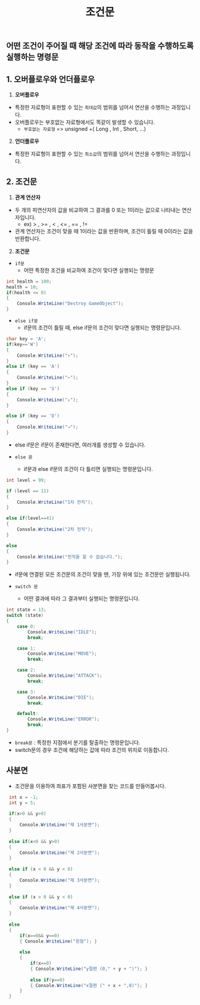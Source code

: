 ﻿---
layout: simple
title: "조건문"
---

## 어떤 조건이 주어질 때 해당 조건에 따라 동작을 수행하도록 실행하는 명령문 ##

## 1. 오버플로우와 언더플로우
1. **오버플로우**
- 특정한 자료형이 표현할 수 있는 `최대값`의 범위를 넘어서 연산을 수행하는 과정입니다.
- 오버플로우는 부호없는 자료형에서도 똑같이 발생할 수 있습니다.
  - `부호없는 자료형`   =>   unsigned +( Long , Int , Short, ...) 

2. **언더플로우**
- 특정한 자료형이 표현할 수 있는 `최소값`의 범위를 넘어서 연산을 수행하는 과정입니다.


## 2. 조건문
1. **관계 연산자**
- 두 개의 피연산자의 값을 비교하여 그 결과를 0 또는 1이라는 값으로 나타내는 연산자입니다.
  - ex) >  ,  >=  ,  <  ,  <=  ,  ==  ,  !=
- 관계 연산자는 조건이 맞을 때 1이라는 값을 반환하며, 조건이 틀릴 때 0이라는 값을 반환합니다.  

2. **조건문**
- `if문`
  - 어떤 특정한 조건을 비교하여 조건이 맞다면 실행되는 명령문

````c#
int health = 100;
health = 10;
if(health <= 0)
{
    Console.WriteLine("Destroy GameObject");
}
````
  - `else if문`
    - if문의 조건이 틀릴 때, else if문의 조건이 맞다면 실행되는 명령문입니다.

```c#
char key = 'A';
if(key=='W')
{
    Console.WriteLine("↑");
}
else if (key == 'A')
{
    Console.WriteLine("←");
}
else if (key == 'S')
{
    Console.WriteLine("↓");
}

else if (key == 'D')
{
    Console.WriteLine("→");
}

```
   - else if문은 if문이 존재한다면, 여러개를 생성할 수 있습니다.

   - `else 문`
     - if문과 else if문의 조건이 다 틀리면 실행되는 명령문입니다.

```c#
int level = 99;

if (level == 11)
{
    Console.WriteLine("1차 전직");
}

else if(level==41)
{
    Console.WriteLine("2차 전직");
}

else
{
    Console.WriteLine("전직을 할 수 없습니다.");
}

```

   - if문에 연결된 모든 조건문의 조건이 맞을 땐, 가장 위에 있는 조건문만 실행됩니다. 

   - `switch 문`
     - 어떤 결과에 따라 그 결과부터 실행되는 명령문입니다.
 
```c#
int state = 13;
switch (state)
{
    case 0:
        Console.WriteLine("IDLE");
        break;

    case 1:
        Console.WriteLine("MOVE");
        break;

    case 2:
        Console.WriteLine("ATTACK");
        break;

    case 3:
        Console.WriteLine("DIE");
        break;

    default:
        Console.WriteLine("ERROR");
        break;
}

```
   - `break문` : 특정한 지점에서 분기를 탈출하는 명령문입니다.
   - switch문의 경우 조건에 해당하는 값에 따라 조건의 위치로 이동합니다.


## 사분면 ##
- 조건문을 이용하여 좌표가 포함된 사분면을 찾는 코드를 만들어봅시다.

```c#
 int x = -1;
 int y = 5;
 
 if(x>0 && y>0)
 {
     Console.WriteLine("제 1사분면");
 }
 
 else if(x<0 && y>0)
 {
     Console.WriteLine("제 2사분면");
 }
 
 else if (x < 0 && y < 0)
 {
     Console.WriteLine("제 3사분면");
 }
 
 else if (x > 0 && y < 0)
 {
     Console.WriteLine("제 4사분면");
 }
 
 else
 {
     if(x==0&& y==0)
     { Console.WriteLine("원점"); }
 
     else
     {
         if(x==0)
         { Console.WriteLine("y절편 (0," + y + ")"); }
 
         else if(y==0)
         { Console.WriteLine("x절편 (" + x + ",0)"); }
     }
 }

```


